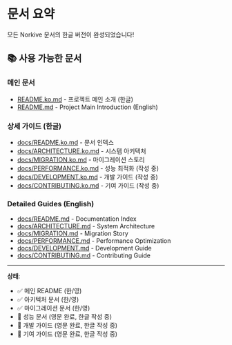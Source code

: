 # 문서 요약

모든 Norkive 문서의 한글 버전이 완성되었습니다!

## 📚 사용 가능한 문서

### 메인 문서
- [README.ko.md](../README.ko.md) - 프로젝트 메인 소개 (한글)
- [README.md](../README.md) - Project Main Introduction (English)

### 상세 가이드 (한글)
- [docs/README.ko.md](./README.ko.md) - 문서 인덱스
- [docs/ARCHITECTURE.ko.md](./ARCHITECTURE.ko.md) - 시스템 아키텍처
- [docs/MIGRATION.ko.md](./MIGRATION.ko.md) - 마이그레이션 스토리
- [docs/PERFORMANCE.ko.md](./PERFORMANCE.ko.md) - 성능 최적화 (작성 중)
- [docs/DEVELOPMENT.ko.md](./DEVELOPMENT.ko.md) - 개발 가이드 (작성 중)
- [docs/CONTRIBUTING.ko.md](./CONTRIBUTING.ko.md) - 기여 가이드 (작성 중)

### Detailed Guides (English)
- [docs/README.md](./README.md) - Documentation Index
- [docs/ARCHITECTURE.md](./ARCHITECTURE.md) - System Architecture
- [docs/MIGRATION.md](./MIGRATION.md) - Migration Story
- [docs/PERFORMANCE.md](./PERFORMANCE.md) - Performance Optimization
- [docs/DEVELOPMENT.md](./DEVELOPMENT.md) - Development Guide
- [docs/CONTRIBUTING.md](./CONTRIBUTING.md) - Contributing Guide

---

**상태**: 
- ✅ 메인 README (한/영)
- ✅ 아키텍처 문서 (한/영)
- ✅ 마이그레이션 문서 (한/영)
- 🔄 성능 문서 (영문 완료, 한글 작성 중)
- 🔄 개발 가이드 (영문 완료, 한글 작성 중)
- 🔄 기여 가이드 (영문 완료, 한글 작성 중)
